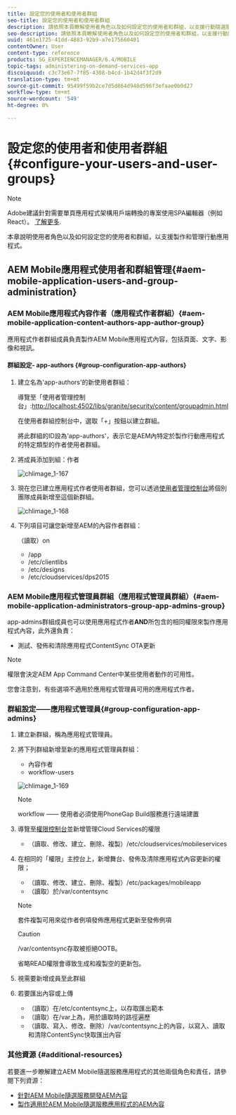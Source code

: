 ```yaml
---
title: 設定您的使用者和使用者群組
seo-title: 設定您的使用者和使用者群組
description: 請依照本頁瞭解使用者角色以及如何設定您的使用者和群組，以支援行動隨選服務應用程式的製作和管理。
seo-description: 請依照本頁瞭解使用者角色以及如何設定您的使用者和群組，以支援行動隨選服務應用程式的製作和管理。
uuid: 461e1725-41dd-4883-92b9-a7e175660401
contentOwner: User
content-type: reference
products: SG_EXPERIENCEMANAGER/6.4/MOBILE
topic-tags: administering-on-demand-services-app
discoiquuid: c3c73e67-7f85-4308-b4cd-1b42d4f3f2d9
translation-type: tm+mt
source-git-commit: 95499f59b2ce7d5d864d948d596f3efaae0b0d27
workflow-type: tm+mt
source-wordcount: '549'
ht-degree: 0%

---
```



# 設定您的使用者和使用者群組{#configure-your-users-and-user-groups}

>[!NOTE]
>
>Adobe建議針對需要單頁應用程式架構用戶端轉換的專案使用SPA編輯器（例如React）。 [了解更多](/help/sites-developing/spa-overview.md).

本章說明使用者角色以及如何設定您的使用者和群組，以支援製作和管理行動應用程式。

## AEM Mobile應用程式使用者和群組管理{#aem-mobile-application-users-and-group-administration}

### AEM Mobile應用程式內容作者（應用程式作者群組）{#aem-mobile-application-content-authors-app-author-group}

應用程式作者群組成員負責製作AEM Mobile應用程式內容，包括頁面、文字、影像和視訊。

#### 群組設定- app-authors {#group-configuration-app-authors}

1. 建立名為&#39;app-authors&#39;的新使用者群組：

   導覽至「使用者管理控制台」:[http://localhost:4502/libs/granite/security/content/groupadmin.html](http://localhost:4502/libs/granite/security/content/groupadmin.html)

   在使用者群組控制台中，選取「+」按鈕以建立群組。

   將此群組的ID設為&#39;app-authors&#39;，表示它是AEM內特定於製作行動應用程式的特定類型的作者使用者群組。

1. 將成員添加到組：作者

   ![chlimage_1-167](assets/chlimage_1-167.png)

1. 現在您已建立應用程式作者使用者群組，您可以透過[使用者管理控制台](http://localhost:4502/libs/granite/security/content/useradmin.md)將個別團隊成員新增至這個新群組。

   ![chlimage_1-168](assets/chlimage_1-168.png)

1. 下列項目可讓您新增至AEM的內容作者群組：

   （讀取）on

   * /app
   * /etc/clientlibs
   * /etc/designs
   * /etc/cloudservices/dps2015

### AEM Mobile應用程式管理員群組（應用程式管理員群組）{#aem-mobile-application-administrators-group-app-admins-group}

app-admins群組成員也可以使用應用程式作者&#x200B;**AND**&#x200B;所包含的相同權限來製作應用程式內容，此外還負責：

* 測試、發佈和清除應用程式ContentSync OTA更新

>[!NOTE]
>
>權限會決定AEM App Command Center中某些使用者動作的可用性。
>
>您會注意到，有些選項不適用於應用程式管理員可用的應用程式作者。

### 群組設定——應用程式管理員{#group-configuration-app-admins}

1. 建立新群組，稱為應用程式管理員。
1. 將下列群組新增至新的應用程式管理員群組：

   * 內容作者
   * workflow-users

   ![chlimage_1-169](assets/chlimage_1-169.png)

   >[!NOTE]
   >
   >workflow —— 使用者必須使用PhoneGap Build服務進行遠端建置

1. 導覽至[權限控制台](http://localhost:4502/useradmin)並新增管理Cloud Services的權限

   * （讀取、修改、建立、刪除、複製）/etc/cloudservices/mobileservices

1. 在相同的「權限」主控台上，新增舞台、發佈及清除應用程式內容更新的權限；

   * （讀取、修改、建立、刪除、複製）/etc/packages/mobileapp
   * （讀取）於/var/contentsync

   >[!NOTE]
   >
   >套件複製可用來從作者例項發佈應用程式更新至發佈例項

   >[!CAUTION]
   >
   >/var/contentsync存取被拒絕OOTB。
   >
   >省略READ權限會導致生成和複製空的更新包。

1. 視需要新增成員至此群組
1. 若要匯出內容或上傳

   * （讀取）在/etc/contentsync上，以存取匯出範本
   * （讀取）在/var上為，用於讀取時的路徑遍歷
   * （讀取、寫入、修改、刪除）/var/contentsync上的內容，以寫入、讀取和清除ContentSync快取匯出內容

### 其他資源 {#additional-resources}

若要進一步瞭解建立AEM Mobile隨選服務應用程式的其他兩個角色和責任，請參閱下列資源：

* [針對AEM Mobile隨選服務開發AEM內容](/help/mobile/aem-mobile-on-demand.md)
* [製作適用於AEM Mobile隨選服務應用程式的AEM內容](/help/mobile/mobile-apps-ondemand.md)
